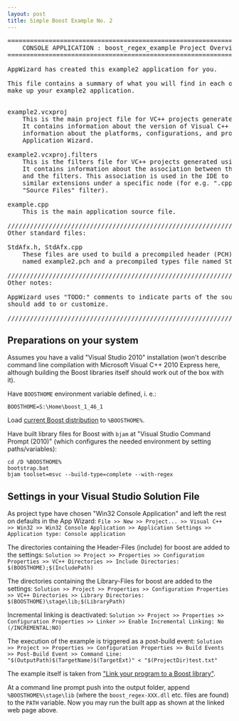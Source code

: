 ```yaml
---
layout: post
title: Simple Boost Example No. 2
---
```


<pre>
========================================================================
    CONSOLE APPLICATION : boost_regex_example Project Overview
========================================================================

AppWizard has created this example2 application for you.

This file contains a summary of what you will find in each of the files that
make up your example2 application.


example2.vcxproj
    This is the main project file for VC++ projects generated using an Application Wizard.
    It contains information about the version of Visual C++ that generated the file, and
    information about the platforms, configurations, and project features selected with the
    Application Wizard.

example2.vcxproj.filters
    This is the filters file for VC++ projects generated using an Application Wizard. 
    It contains information about the association between the files in your project 
    and the filters. This association is used in the IDE to show grouping of files with
    similar extensions under a specific node (for e.g. ".cpp" files are associated with the
    "Source Files" filter).

example.cpp
    This is the main application source file.

/////////////////////////////////////////////////////////////////////////////
Other standard files:

StdAfx.h, StdAfx.cpp
    These files are used to build a precompiled header (PCH) file
    named example2.pch and a precompiled types file named StdAfx.obj.

/////////////////////////////////////////////////////////////////////////////
Other notes:

AppWizard uses "TODO:" comments to indicate parts of the source code you
should add to or customize.

/////////////////////////////////////////////////////////////////////////////
</pre>

Preparations on your system
---

Assumes you have a valid "Visual Studio 2010" installation (won't describe command line compilation with Microsoft Visual C++ 2010 Express here, although building the Boost libraries itself should work out of the box with it).

Have `BOOSTHOME` environment variable defined, i. e.:

    BOOSTHOME=S:\Home\boost_1_46_1

Load [current Boost distribution](http://www.boost.org/users/download/) to `%BOOSTHOME%`.

Have built library files for Boost with `bjam` at "Visual Studio Command Prompt (2010)" (which configures the needed environment by setting paths/variables):

    cd /D %BOOSTHOME%
	bootstrap.bat
	bjam toolset=msvc --build-type=complete --with-regex

Settings in your Visual Studio Solution File
---

As project type have chosen "Win32 Console Application" and left the rest on defaults in the App Wizard:
`File >> New >> Project... >> Visual C++ >> Win32 >> Win32 Console Application >> Application Settings >> Application type: Console application`

The directories containing the Header-Files (include) for boost are added
to the settings:
`Solution >> Project >> Properties >> Configuration Properties >> VC++ Directories >> Include Directories: $(BOOSTHOME);$(IncludePath)`

The directories containing the Library-Files for boost are added
to the settings:
`Solution >> Project >> Properties >> Configuration Properties >> VC++ Directories >> Library Directories: $(BOOSTHOME)\stage\lib;$(LibraryPath)`

Incremental linking is deactivated:
`Solution >> Project >> Properties >> Configuration Properties >> Linker >> Enable Incremental Linking: No (/INCREMENTAL:NO)`

The execution of the example is triggered as a post-build event:
`Solution >> Project >> Properties >> Configuration Properties >> Build Events >> Post-Build Event >> Command Line: "$(OutputPath)$(TargetName)$(TargetExt)" < "$(ProjectDir)test.txt"`

The example itself is taken from ["Link your program to a Boost library"](http://www.boost.org/doc/libs/1_46_1/more/getting_started/windows.html#link-your-program-to-a-boost-library).

At a command line prompt push into the output folder, append `%BOOSTHOME%\stage\lib` (where the `boost_regex-XXX.dll` etc. files are found) to the `PATH` variable. Now you may run the built app as shown at the linked web page above.

